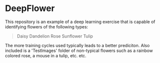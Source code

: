 # DeepFlower

This repository is an example of a deep learning exercise that is capable of identifying flowers of the following types: 

> Daisy
> Dandelion
> Rose
> Sunflower
> Tulip

The more training cycles used typically leads to a better prediciton. 
 Also included is a 'TestImages' folder of non-typical flowers such as a rainbow colored rose, 
  a mouse in a tulip, etc. etc.
